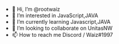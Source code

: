 - 👋 Hi, I’m @rootwaiz
- 👀 I’m interested in JavaScript,JAVA
- 🌱 I’m currently learning Javascript,JAVA
- 💞️ I’m looking to collaborate on UnitasNW
- 📫 How to reach me Discord / Waiz#1997

<!---
rootwaiz/rootwaiz is a ✨ special ✨ repository because its `README.md` (this file) appears on your GitHub profile.
You can click the Preview link to take a look at your changes.
--->
